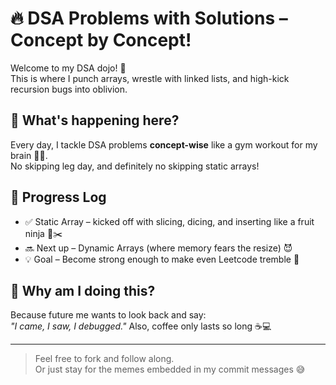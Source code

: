 # 🔥 DSA Problems with Solutions – Concept by Concept!

Welcome to my DSA dojo! 🥋  
This is where I punch arrays, wrestle with linked lists, and high-kick recursion bugs into oblivion.

## 🧠 What's happening here?

Every day, I tackle DSA problems **concept-wise** like a gym workout for my brain 🏋️‍♂️.  
No skipping leg day, and definitely no skipping static arrays!

## 📅 Progress Log

- ✅ Static Array – kicked off with slicing, dicing, and inserting like a fruit ninja 🍉✂️  
- 🔜 Next up – Dynamic Arrays (where memory fears the resize) 😈  
- 💡 Goal – Become strong enough to make even Leetcode tremble 😤

## 🤪 Why am I doing this?

Because future me wants to look back and say:  
_"I came, I saw, I debugged."_ 
Also, coffee only lasts so long ☕💻

---

> Feel free to fork and follow along.  
> Or just stay for the memes embedded in my commit messages 😅

